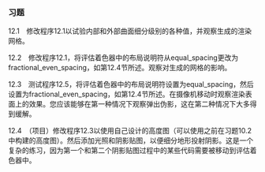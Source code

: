 ### 习题

12.1　修改程序12.1以试验内部和外部曲面细分级别的各种值，并观察生成的渲染网格。

12.2　修改程序12.1，将评估着色器中的布局说明符从equal_spacing更改为fractional_even_spacing，如第12.4节所述。观察对生成的网格的影响。

12.3　测试程序12.5，将评估着色器中的布局说明符设置为equal_spacing，然后设置为fractional_even_spacing，如第12.4节所述。在摄像机移动时观察渲染表面上的效果。您应该能够在第一种情况下观察弹出伪影，这在第二种情况下大多得到缓解。

12.4　（项目）修改程序12.3以使用自己设计的高度图（可以使用之前在习题10.2中构建的高度图）。然后添加光照和阴影贴图，以便细分地形投射阴影。这是一个复杂的练习，因为第一个和第二个阴影贴图过程中的某些代码需要被移动到评估着色器中。

